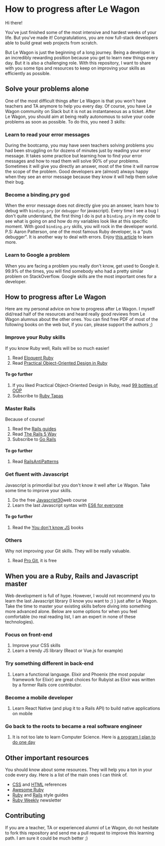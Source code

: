 # How to progress after Le Wagon

Hi there!

You've just finished some of the most intensive and hardest weeks of your life. But you've made it! Congratulations, you are now full-stack developers able to build great web projects from scratch.

But Le Wagon is just the beginning of a long journey. Being a developer is an incredibly rewarding position because you get to learn new things every day. But it is also a challenging role. With this repository, I want to share with you some tips and resources to keep on improving your skills as efficiently as possible.

## Solve your problems alone

One of the most difficult things after Le Wagon is that you won't have teachers and TA anymore to help you every day. Of course, you have Le Wagon community on Slack but it is not as instantaneous as a ticket. After Le Wagon, you should aim at being really autonomous to solve your code problems as soon as possible. To do this, you need 3 skills:

### Learn to read your error messages
During the bootcamp, you may have seen teachers solving problems you had been struggling on for dozens of minutes just by reading your error message. It takes some practice but learning how to find your error messages and how to read them will solve 90% of your problems. Sometimes it will give you directly an answer, most of the time it will narrow the scope of the problem.
Good developers are (almost) always happy when they see an error message because they know it will help them solve their bug.

### Become a binding.pry god
When the error message does not directly give you an answer, learn how to debug with `binding.pry` (or `debugger` for javascript). Every time I see a bug I don't quite understand, the first thing I do is put a b`inding.pry` in my code to see what is going on and how do my variables look like at this specific moment.
With good `binding.pry` skills, you will rock in the developer world.
P.S: Aaron Patterson, one of the most famous Ruby developer, is a "puts debugger". It is another way to deal with errors. Enjoy [this article](https://tenderlovemaking.com/2016/02/05/i-am-a-puts-debuggerer.html) to learn more.

### Learn to Google a problem
When you are facing a problem you really don't know, get used to Google it. 99.9% of the times, you will find somebody who had a pretty similar problem on StackOverflow. Google skills are the most important ones for a developer.

## How to progress after Le Wagon

Here are my personal advice on how to progress after Le Wagon. I myself did/read half of the resources and heard really good reviews from Le Wagon alumnus about the other ones. You can find free PDF of most of the following books on the web but, if you can, please support the authors ;)

### Improve your Ruby skills

If you know Ruby well, Rails will be so much easier!

1) Read [Eloquent Ruby](http://eloquentruby.com/)
2) Read [Practical Object-Oriented Design in Ruby](http://www.poodr.com/)

#### To go further

1) If you liked Practical Object-Oriented Design in Ruby, read [99 bottles of OOP](https://www.sandimetz.com/99bottles/)
2) Subscribe to [Ruby Tapas](https://www.rubytapas.com/)

### Master Rails

Because of course!

1) Read the [Rails guides](http://guides.rubyonrails.org/)
2) Read [The Rails 5 Way](https://leanpub.com/tr5w)
3) Subscribe to [Go Rails](https://gorails.com)

#### To go further

1) Read [RailsAntiPatterns](https://www.amazon.com/Rails-AntiPatterns-Refactoring-Addison-Wesley-Professional/dp/0321604814)

### Get fluent with Javascript

Javascript is primordial but you don't know it well after Le Wagon. Take some time to improve your skills.

1) Do the free [Javascript30](https://javascript30.com/)web course
2) Learn the last Javascript syntax with [ES6 for everyone](https://es6.io/)

#### To go further

1) Read the [You don't know JS](https://github.com/getify/You-Dont-Know-JS) books

### Others

Why not improving your Git skills. They will be really valuable.

1) Read [Pro Git](https://git-scm.com/book/fr/v2), it is free

## When you are a Ruby, Rails and Javascript master

Web development is full of hype. However, I would not recommend you to learn the last Javascript library (I know you want to ;) ) just after Le Wagon. Take the time to master your existing skills before diving into something more advanced alone. Below are some options for when you feel comfortable (no real reading list, I am an expert in none of these technologies).

### Focus on front-end

1) Improve your CSS skills
2) Learn a trendy JS library (React or Vue.js for example)

### Try something different in back-end

1) Learn a functional language. Elixir and Phoenix (the most popular framework for Elixir) are great choices for Rubyist as Elixir was written by a former Rails core contributor.

### Become a mobile developer

1) Learn React Native (and plug it to a Rails API) to build native applications on mobile

### Go back to the roots to became a real software engineer

1) It is not too late to learn Computer Science. Here is [a program I plan to do one day](https://teachyourselfcs.com/)

## Other important resources

You should know about some resources. They will help you a ton in your code every day. Here is a list of the main ones I can think of.

- [CSS](http://cssreference.io/) and [HTML](http://htmlreference.io/) references
- [Awesome Ruby](https://github.com/markets/awesome-ruby)
- [Ruby](https://github.com/bbatsov/ruby-style-guide) and [Rails](https://github.com/bbatsov/rails-style-guide/) style guides
- [Ruby Weekly](http://rubyweekly.com/) newsletter


## Contributing

If you are a teacher, TA or experienced alumni of Le Wagon, do not hesitate to fork this repository and send me a pull request to improve this learning path. I am sure it could be much better ;)
